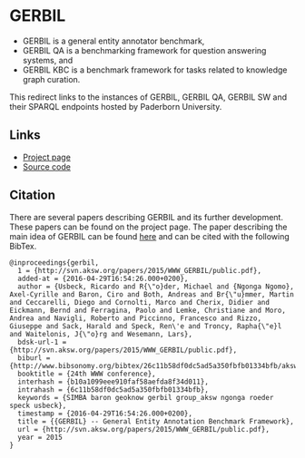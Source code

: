 # GERBIL
* GERBIL is a general entity annotator benchmark,
* GERBIL QA is a benchmarking framework for question answering systems, and
* GERBIL KBC is a benchmark framework for tasks related to knowledge graph curation.

This redirect links to the instances of GERBIL, GERBIL QA, GERBIL SW and their SPARQL endpoints hosted by Paderborn University.

## Links

* [Project page](http://gerbil.aksw.org/)
* [Source code](https://github.com/AKSW/gerbil)

## Citation

There are several papers describing GERBIL and its further development. These papers can be found on the project page. The paper describing the main idea of GERBIL can be found [here](http://svn.aksw.org/papers/2015/WWW_GERBIL/public.pdf) and can be cited with the following BibTex.
```
@inproceedings{gerbil,
  1 = {http://svn.aksw.org/papers/2015/WWW_GERBIL/public.pdf},
  added-at = {2016-04-29T16:54:26.000+0200},
  author = {Usbeck, Ricardo and R{\"o}der, Michael and {Ngonga Ngomo}, Axel-Cyrille and Baron, Ciro and Both, Andreas and Br{\"u}mmer, Martin and Ceccarelli, Diego and Cornolti, Marco and Cherix, Didier and Eickmann, Bernd and Ferragina, Paolo and Lemke, Christiane and Moro, Andrea and Navigli, Roberto and Piccinno, Francesco and Rizzo, Giuseppe and Sack, Harald and Speck, Ren\'e and Troncy, Rapha{\"e}l and Waitelonis, J{\"o}rg and Wesemann, Lars},
  bdsk-url-1 = {http://svn.aksw.org/papers/2015/WWW_GERBIL/public.pdf},
  biburl = {http://www.bibsonomy.org/bibtex/26c11b58df0dc5ad5a350fbfb01334bfb/aksw},
  booktitle = {24th WWW conference},
  interhash = {b10a1099eee910faf58aefda8f34d011},
  intrahash = {6c11b58df0dc5ad5a350fbfb01334bfb},
  keywords = {SIMBA baron geoknow gerbil group_aksw ngonga roeder speck usbeck},
  timestamp = {2016-04-29T16:54:26.000+0200},
  title = {{GERBIL} -- General Entity Annotation Benchmark Framework},
  url = {http://svn.aksw.org/papers/2015/WWW_GERBIL/public.pdf},
  year = 2015
}
```
